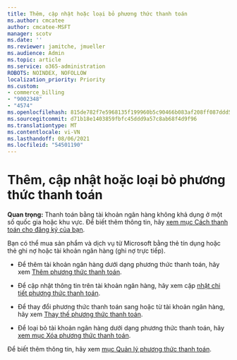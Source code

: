 ```yaml
---
title: Thêm, cập nhật hoặc loại bỏ phương thức thanh toán
ms.author: cmcatee
author: cmcatee-MSFT
manager: scotv
ms.date: ''
ms.reviewer: jamitche, jmueller
ms.audience: Admin
ms.topic: article
ms.service: o365-administration
ROBOTS: NOINDEX, NOFOLLOW
localization_priority: Priority
ms.custom:
- commerce_billing
- "9002348"
- "4574"
ms.openlocfilehash: 815de782f7e5968135f199960b5c90466b083af208ff087ddd5688539c27b592
ms.sourcegitcommit: d71b18e1403859fbfc45ddd9a57c8ab68f4d9f96
ms.translationtype: MT
ms.contentlocale: vi-VN
ms.lasthandoff: 08/06/2021
ms.locfileid: "54501190"
---
```

# <a name="add-update-or-remove-payment-method"></a>Thêm, cập nhật hoặc loại bỏ phương thức thanh toán

**Quan trọng:** Thanh toán bằng tài khoản ngân hàng không khả dụng ở một số quốc gia hoặc khu vực. Để biết thêm thông tin, hãy [xem mục Cách thanh toán cho đăng ký của bạn](/microsoft-365/commerce/billing-and-payments/pay-for-your-subscription). 

Bạn có thể mua sản phẩm và dịch vụ từ Microsoft bằng thẻ tín dụng hoặc thẻ ghi nợ hoặc tài khoản ngân hàng (ghi nợ trực tiếp).

- Để thêm tài khoản ngân hàng dưới dạng phương thức thanh toán, hãy xem [Thêm phương thức thanh toán](/microsoft-365/commerce/billing-and-payments/manage-payment-methods#add-a-payment-method).

- Để cập nhật thông tin trên tài khoản ngân hàng, hãy xem cập [nhật chi tiết phương thức thanh toán](/microsoft-365/commerce/billing-and-payments/manage-payment-methods#update-payment-method-details).

- Để thay đổi phương thức thanh toán sang hoặc từ tài khoản ngân hàng, hãy xem [Thay thế phương thức thanh toán](/microsoft-365/commerce/billing-and-payments/manage-payment-methods#replace-a-payment-method).

- Để loại bỏ tài khoản ngân hàng dưới dạng phương thức thanh toán, hãy [xem mục Xóa phương thức thanh toán](/microsoft-365/commerce/billing-and-payments/manage-payment-methods#delete-a-payment-method).

Để biết thêm thông tin, hãy xem [mục Quản lý phương thức thanh toán](/microsoft-365/commerce/billing-and-payments/manage-payment-methods).
